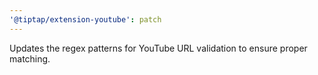 ```yaml
---
'@tiptap/extension-youtube': patch
---
```


Updates the regex patterns for YouTube URL validation to ensure proper matching.
